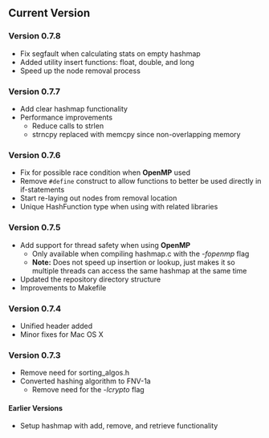 ## Current Version

### Version 0.7.8

* Fix segfault when calculating stats on empty hashmap
* Added utility insert functions: float, double, and long
* Speed up the node removal process

### Version 0.7.7

* Add clear hashmap functionality
* Performance improvements
    * Reduce calls to strlen
    * strncpy replaced with memcpy since non-overlapping memory

### Version 0.7.6

* Fix for possible race condition when **OpenMP** used
* Remove `#define` construct to allow functions to better be used directly in
if-statements
* Start re-laying out nodes from removal location
* Unique HashFunction type when using with related libraries

### Version 0.7.5

* Add support for thread safety when using **OpenMP**
    * Only available when compiling hashmap.c with the *-fopenmp* flag
    * **Note:** Does not speed up insertion or lookup, just makes it so multiple
    threads can access the same hashmap at the same time
* Updated the repository directory structure
* Improvements to Makefile

### Version 0.7.4

* Unified header added
* Minor fixes for Mac OS X

### Version 0.7.3

* Remove need for sorting_algos.h
* Converted hashing algorithm to FNV-1a
    * Remove need for the *-lcrypto* flag

#### Earlier Versions

* Setup hashmap with add, remove, and retrieve functionality
